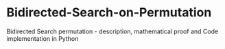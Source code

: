 # Bidirected-Search-on-Permutation
Bidirected Search permutation - description, mathematical proof and Code implementation in Python

